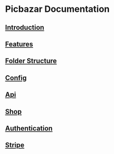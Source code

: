 # Picbazar Documentation

## [Introduction](picbazar/introduction.md)

## [Features](picbazar/features.md)

## [Folder Structure](picbazar/folder-structure.md)

## [Config](picbazar/config.md)

## [Api](picbazar/api.md)

## [Shop](picbazar/shop.md)

## [Authentication](picbazar/authentication.md)

## [Stripe](picbazar/stripe.md)
